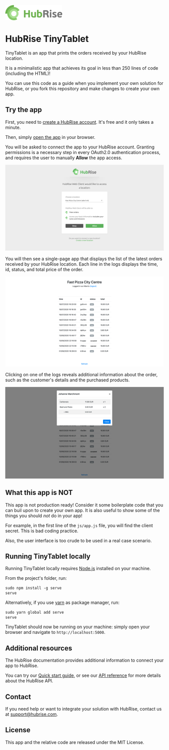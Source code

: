 <a href="https://www.hubrise.com/"><img src="./screenshots/hubrise-logo.png" align="left" height="48"></a>
<br><br><br>

# HubRise TinyTablet

TinyTablet is an app that prints the orders received by your HubRise location. 

It is a minimalistic app that achieves its goal in less than 250 lines of code (including the HTML)!

You can use this code as a guide when you implement your own solution for HubRise, or you fork this repository and make changes to create your own app. 


## Try the app

First, you need to [create a HubRise account](https://manager.hubrise.com/signup). It's free and it only takes a minute. 

Then, simply [open the app](http://philatist-fish-74534.netlify.com) in your browser. 

You will be asked to connect the app to your HubRise account. 
Granting permissions is a necessary step in every OAuth2.0 authentication process, and requires the user to manually **Allow** the app access. 

![OAuth page granting access to the app](./screenshots/oauth-page.png)

You will then see a single-page app that displays the list of the latest orders received by your HubRise location. 
Each line in the logs displays the time, id, status, and total price of the order.

![Single-page app with the orders from HubRise](./screenshots/logs-page.png)

Clicking on one of the logs reveals additional information about the order, such as the customer's details and the purchased products. 

![Modal with additional information about the order](./screenshots/single-order-modal.png)


## What this app is NOT

This app is not production ready! 
Consider it some boilerplate code that you can buil upon to create your own app.
It is also useful to show some of the things you should _not_ do in your app! 

For example, in the first line of the `js/app.js` file, you will find the client secret. 
This is bad coding practice. 

Also, the user interface is too crude to be used in a real case scenario. 

## Running TinyTablet locally

Running TinyTablet locally requires [Node.js](https://nodejs.org/en/download/) installed on your machine. 

From the project's folder, run:
```
sudo npm install -g serve
serve
```

Alternatively, if you use [yarn](https://yarnpkg.com/) as package manager, run:
```
sudo yarn global add serve
serve
```

TinyTablet should now be running on your machine: simply open your browser and navigate to `http://localhost:5000`.

## Additional resources

The HubRise documentation provides additional information to connect your app to HubRise.

You can try our [Quick start guide](https://www.hubrise.com/developers/quick-start), or see our [API reference](https://www.hubrise.com/developers/api/general-concepts) for more details about the HubRise API.

## Contact

If you need help or want to integrate your solution with HubRise, contact us at <support@hubrise.com>.

## License

This app and the relative code are released under the MIT License. 
